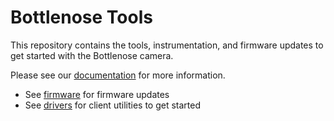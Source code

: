 # Bottlenose Tools

This repository contains the tools, instrumentation, and
firmware updates to get started with the Bottlenose camera.

Please see our [documentation](https://docs.labforge.ca) 
for more information.

 * See [firmware](/firmware) for firmware updates
 * See [drivers](/driver_and_sdk) for client utilities to get started
